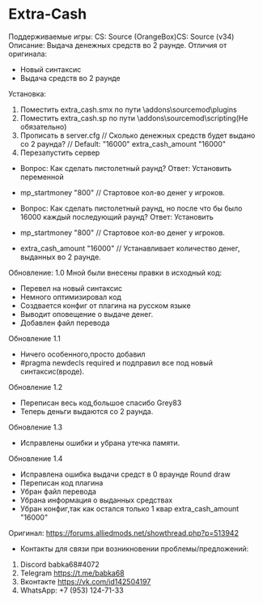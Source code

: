 # Extra-Cash
Поддерживаемые игры: CS: Source (OrangeBox)CS: Source (v34)
Описание: Выдача денежных средств во 2 раунде.
Отличия от оригинала:
- Новый синтаксис
- Выдача средств во 2 раунде

Установка:
1) Поместить extra_cash.smx по пути \addons\sourcemod\plugins
2) Поместить extra_cash.sp по пути \addons\sourcemod\scripting(Не обязательно) 
3) Прописать в server.cfg
// Сколько денежных средств будет выдано со 2 раунда?
// Default: "16000"
extra_cash_amount "16000"
4) Перезапустить сервер

- Вопрос: Как сделать пистолетный раунд?
Ответ: Установить переменной
- mp_startmoney                            "800"                                                // Стартовое кол-во денег у игроков.

- Вопрос: Как сделать пистолетный раунд, но после что бы было 16000 каждый последующий раунд?
Ответ: Установить
- mp_startmoney                            "800"                                                // Стартовое кол-во денег у игроков.
- extra_cash_amount                        "16000"                                              // Устанавливает количество денег, выданных во 2 раунде.

Обновление: 1.0
Мной были внесены правки в исходный код:
- Перевел на новый синтаксис
- Немного оптимизировал код
- Создвается конфиг от плагина на русском языке
- Выводит оповещение о выдаче денег.
- Добавлен файл перевода

Обновление 1.1 
- Ничего особенного,просто добавил 
- #pragma newdecls required и подправил все под новый синтаксис(вроде).

Обновление 1.2
- Переписан весь код,большое спасибо Grey83
- Теперь деньги выдаются со 2 раунда.

Обновление 1.3
- Исправлены ошибки и убрана утечка памяти.

Обновление 1.4
- Исправлена ошибка выдачи средст в 0 враунде Round draw
- Переписан код плагина 
- Убран файл перевода
- Убрана информация о выданных средствах 
- Убран конфиг,так как остался только 1 квар extra_cash_amount "16000"

Оригинал: https://forums.alliedmods.net/showthread.php?p=513942

- Контакты для связи при возникновении проблемы/предложений:

1. Discord babka68#4072
2. Telegram https://t.me/babka68
3. Вконтакте https://vk.com/id142504197
4. WhatsApp: +7 (953) 124-71-33

